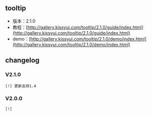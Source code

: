 ## tooltip

* 版本：2.1.0
* 教程：[http://gallery.kissyui.com/tooltip/2.1.0/guide/index.html](http://gallery.kissyui.com/tooltip/2.1.0/guide/index.html)
* demo：[http://gallery.kissyui.com/tooltip/2.1.0/demo/index.html](http://gallery.kissyui.com/tooltip/2.1.0/demo/index.html)

## changelog

### V2.1.0

    [!] 更新支持1.4

### V2.0.0

    [!]


